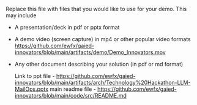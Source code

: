Replace this file with files that you would like to use for your demo. This may include

- A presentation/deck in pdf or pptx format
- A demo video (screen capture) in mp4 or other popular video formats
    https://github.com/ewfx/gaied-innovators/blob/main/artifacts/demo/Demo_Innovators.mov
- Any other document describing your solution (in pdf or md format)

  Link to ppt file - https://github.com/ewfx/gaied-innovators/blob/main/artifacts/arch/Technology%20Hackathon-LLM-MailOps.pptx
  main readme file - https://github.com/ewfx/gaied-innovators/blob/main/code/src/README.md
